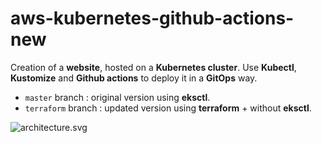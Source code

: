 # aws-kubernetes-github-actions-new

Creation of a **website**, hosted on a **Kubernetes cluster**. Use **Kubectl**, **Kustomize** and **Github actions** to deploy it in a **GitOps** way. 

- `master` branch : original version using **eksctl**.
- `terraform` branch : updated version using **terraform** + without **eksctl**.

![architecture.svg](architecture.svg)
